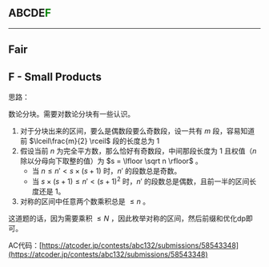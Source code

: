 ## ABCDE<font color=green>F</font>

---

## Fair

## F - Small Products

思路：

数论分块。需要对数论分块有一些认识。

1. 对于分块出来的区间，要么是偶数段要么奇数段，设一共有 $m$ 段，容易知道前 $\lceil\frac{m}{2}  \rceil$ 段的长度总为 $1$
2. 假设当前 $n$ 为完全平方数，那么恰好有奇数段，中间那段长度为 $1$ 且权值（$n$ 除以分母向下取整的值）为 $s = \lfloor \sqrt n \rfloor$ 。
   - 当 $n\leq n'<s \times (s + 1)$ 时，$n'$ 的段数总是奇数。
   - 当 $s\times (s + 1)\leq n'<(s + 1)^2$ 时，$n'$ 的段数总是偶数，且前一半的区间长度还是 $1$。
3. 对称的区间中任意两个数乘积总是 $\leq n$ 。

这道题的话，因为需要乘积 $\leq N$ ，因此枚举对称的区间，然后前缀和优化dp即可。

AC代码：[https://atcoder.jp/contests/abc132/submissions/58543348](https://atcoder.jp/contests/abc132/submissions/58543348)